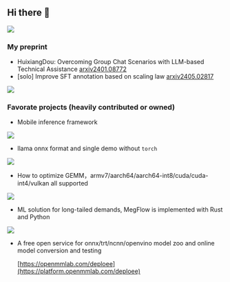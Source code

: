 ## Hi there 👋

<!--
**tpoisonooo/tpoisonooo** is a ✨ _special_ ✨ repository because its `README.md` (this file) appears on your GitHub profile.

Here are some ideas to get you started:

- 🔭 I’m currently working on ...
- 🌱 I’m currently learning ...
- 👯 I’m looking to collaborate on ...
- 🤔 I’m looking for help with ...
- 💬 Ask me about ...
- 📫 How to reach me: ...
- 😄 Pronouns: ...
- ⚡ Fun fact: ...
-->

![](https://github-readme-stats.vercel.app/api?username=tpoisonooo)

### My preprint

* HuixiangDou: Overcoming Group Chat Scenarios with LLM-based Technical Assistance [arxiv2401.08772](https://arxiv.org/abs/2401.08772) 
* [solo] Improve SFT annotation based on scaling law [arxiv2405.02817](https://arxiv.org/abs/2405.02817)

[![](https://github-readme-stats.vercel.app/api/pin?username=InternLM&repo=HuixiangDou)](https://github.com/InternLM/HuixiangDou)

### Favorate projects (heavily contributed or owned)
* Mobile inference framework

[![](https://github-readme-stats.vercel.app/api/pin?username=tencent&repo=ncnn)](https://github.com/tencent/ncnn)

* llama onnx format and single demo without `torch`

[![](https://github-readme-stats.vercel.app/api/pin?username=tpoisonooo&repo=llama.onnx)](https://github.com/tpoisonooo/llama.onnx)

* How to optimize GEMM，armv7/aarch64/aarch64-int8/cuda/cuda-int4/vulkan all supported

[![](https://github-readme-stats.vercel.app/api/pin?username=tpoisonooo&repo=how-to-optimize-gemm)](https://github.com/tpoisonooo/how-to-optimize-gemm)

* ML solution for long-tailed demands, MegFlow is implemented with Rust and  Python

[![](https://github-readme-stats.vercel.app/api/pin?username=MegEngine&repo=MegFlow)](https://github.com/megengine/megflow)

* A free open service for onnx/trt/ncnn/openvino model zoo and online model conversion and testing

  [https://openmmlab.com/deploee](https://platform.openmmlab.com/deploee)
